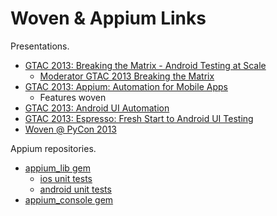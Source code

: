 Woven & Appium Links
=====


Presentations.
- [GTAC 2013: Breaking the Matrix - Android Testing at Scale](https://www.youtube.com/watch?v=uHoB0KzQGRg)
    - [Moderator GTAC 2013 Breaking the Matrix](https://www.google.com/moderator/#15/e=203275&t=203275.4d)
- [GTAC 2013: Appium: Automation for Mobile Apps](https://www.youtube.com/watch?v=1J0aXDbjiUE)
  - Features woven
- [GTAC 2013: Android UI Automation](https://www.youtube.com/watch?v=O1u8iBLUFL0)
- [GTAC 2013: Espresso: Fresh Start to Android UI Testing](https://www.youtube.com/watch?v=T7ugmCuNxDU)
- [Woven @ PyCon 2013](https://www.youtube.com/watch?feature=player_detailpage&v=DhOv3HegnIw)

Appium repositories.

- [appium_lib gem](https://github.com/appium/ruby_lib)
  - [ios unit tests](https://github.com/appium/ruby_lib_ios)
  - [android unit tests](https://github.com/appium/ruby_lib_android)
- [appium_console gem](https://github.com/appium/ruby_console)
